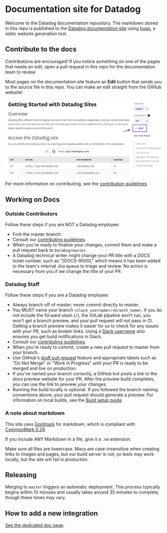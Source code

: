 # Documentation site for Datadog

Welcome to the Datadog documentation repository. The markdown stored in this repo is published to the [Datadog documentation site][17] using [hugo][1], a static website generation tool.

## Contribute to the docs

Contributions are encouraged! If you notice something on one of the pages that needs an edit, open a pull request in this repo for the documentation team to review

Most pages on the documentation site feature an **Edit** button that sends you to the source file in this repo. You can make an edit straight from the GitHub website!

![The edit button on a docs page](static/images/edit_link.png)

For more information on contributing, see the [contribution guidelines][18].

## Working on Docs

### Outside Contributors
Follow these steps if you are NOT a Datadog employee:

- Fork the master branch.
- Consult our [contributing guidelines][8].
- When you're ready to finalize your changes, commit them and make a pull request back to `DataDog/master`.
- A Datadog technical writer might change your PR title with a DOCS ticket number, such as "[DOCS-9000]," which means it has been added to the team's internal Jira queue to triage and review. No action is necessary from you if we change the title of your PR.

### Datadog Staff
Follow these steps if you are a Datadog employee:

- Always branch off of master; never commit directly to master.
- You MUST name your branch `<slack_username>/<branch_name>`. If you do not include the forward slash (`/`), the GitLab pipeline won't run, you won't get a branch preview, and your pull request will not pass in CI. Getting a branch preview makes it easier for us to check for any issues with your PR, such as broken links. Using a [Slack username][21] also ensures you get build notifications in Slack.
- Consult our [contributing guidelines][8].
- When you're ready to commit, create a new pull request to master from your branch.
- Use GitHub's [draft pull request][15] feature and appropriate labels such as "Do Not Merge" or "Work in Progress" until your PR is ready to be merged and live on production.
- If you've named your branch correctly, a GitHub bot posts a link to the docs preview website for your PR. After the preview build completes, you can use the link to preview your changes.
- Running the build locally is optional. If you followed the branch naming conventions above, your pull request should generate a preview. For information on local builds, see the [Build setup guide][20].

### A note about markdown

This site uses [Goldmark][9] for markdown, which is compliant with [CommonMark 0.29][10].

If you include ANY Markdown in a file, give it a `.md` extension.

Make sure all files are lowercase. Macs are case-insensitive when creating links to images and pages, but our build server is not, so tests may work locally, but the site will fail in production.

## Releasing

Merging to `master` triggers an automatic deployment. This process typically begins within 10 minutes and usually takes around 35 minutes to complete, though these times may vary. 

## How to add a new integration

[See the dedicated doc page][11].

[1]: https://gohugo.io
[2]: https://nodejs.org/en/download/package-manager#macos
[3]: https://www.python.org/downloads
[4]: https://github.com/pyenv/pyenv#unixmacos
[5]: https://github.com/DataDog/documentation/blob/master/Makefile.config.example
[6]: https://github.com/DataDog/documentation/wiki/Github-personal-token
[7]: https://github.com/DataDog/documentation/wiki/Documentation-Build
[8]: https://github.com/DataDog/documentation/blob/master/CONTRIBUTING.md
[9]: https://github.com/yuin/goldmark
[10]: https://spec.commonmark.org/0.29/
[11]: https://docs.datadoghq.com/developers/integrations
[12]: https://www.docker.com/products/docker-desktop/
[13]: https://gohugo.io/getting-started/installing/
[14]: https://golang.org/doc/install
[15]: https://github.blog/2019-02-14-introducing-draft-pull-requests/
[16]: https://github.com/DataDog/documentation#docker-development
[17]: https://docs.datadoghq.com
[18]: /CONTRIBUTING.md
[19]: https://docs.github.com/en/authentication/connecting-to-github-with-ssh/adding-a-new-ssh-key-to-your-github-account
[20]: https://datadoghq.atlassian.net/wiki/spaces/docs4docs/pages/3960766866/Build+setup+guide
[21]: https://www.highviewapps.com/kb/how-do-i-find-my-slack-username/
